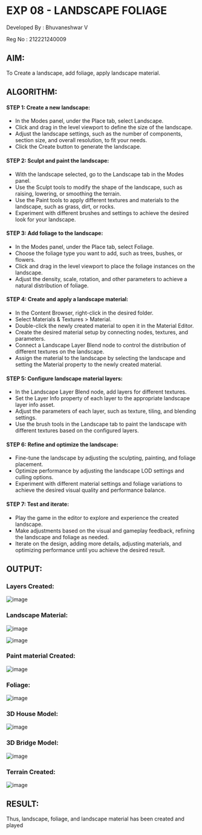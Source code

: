 # EXP 08 - LANDSCAPE FOLIAGE

Developed By : Bhuvaneshwar V

Reg No : 212221240009

## AIM:
To Create a landscape, add foliage, apply landscape material.

## ALGORITHM:

#### STEP 1: Create a new landscape:

* In the Modes panel, under the Place tab, select Landscape.
* Click and drag in the level viewport to define the size of the landscape.
* Adjust the landscape settings, such as the number of components, section
size, and overall resolution, to fit your needs.
* Click the Create button to generate the landscape.

#### STEP 2: Sculpt and paint the landscape:

* With the landscape selected, go to the Landscape tab in the Modes panel.
* Use the Sculpt tools to modify the shape of the landscape, such as raising,
lowering, or smoothing the terrain.
* Use the Paint tools to apply different textures and materials to the
landscape, such as grass, dirt, or rocks.
* Experiment with different brushes and settings to achieve the desired look
for your landscape.

#### STEP 3: Add foliage to the landscape:

* In the Modes panel, under the Place tab, select Foliage.
* Choose the foliage type you want to add, such as trees, bushes, or flowers.
* Click and drag in the level viewport to place the foliage instances on the
landscape.
* Adjust the density, scale, rotation, and other parameters to achieve a
natural distribution of foliage.

#### STEP 4: Create and apply a landscape material:

* In the Content Browser, right-click in the desired folder.
* Select Materials & Textures > Material.
* Double-click the newly created material to open it in the Material Editor.
* Create the desired material setup by connecting nodes, textures, and
parameters.
* Connect a Landscape Layer Blend node to control the distribution of
different textures on the landscape.
* Assign the material to the landscape by selecting the landscape and
setting the Material property to the newly created material.

#### STEP 5: Configure landscape material layers:

* In the Landscape Layer Blend node, add layers for different textures.
* Set the Layer Info property of each layer to the appropriate landscape layer
info asset.
* Adjust the parameters of each layer, such as texture, tiling, and blending
settings.
* Use the brush tools in the Landscape tab to paint the landscape with
different textures based on the configured layers.

#### STEP 6: Refine and optimize the landscape:

* Fine-tune the landscape by adjusting the sculpting, painting, and foliage
placement.
* Optimize performance by adjusting the landscape LOD settings and culling
options.
* Experiment with different material settings and foliage variations to achieve
the desired visual quality and performance balance.

#### STEP 7: Test and iterate:

* Play the game in the editor to explore and experience the created
landscape.
* Make adjustments based on the visual and gameplay feedback, refining the
landscape and foliage as needed.
* Iterate on the design, adding more details, adjusting materials, and
optimizing performance until you achieve the desired result.



## OUTPUT:

### Layers Created:
![image](https://github.com/BHUVANESHWAR-BHUVIOP/EX8-LANDSCAPE-FOLIAGE/assets/94155099/726d7eec-8f66-4fcf-a18b-c980520bdd5c)


### Landscape Material:
![image](https://github.com/BHUVANESHWAR-BHUVIOP/EX8-LANDSCAPE-FOLIAGE/assets/94155099/8f8540ee-ddf3-472a-a0f6-984114abf71b)

![image](https://github.com/BHUVANESHWAR-BHUVIOP/EX8-LANDSCAPE-FOLIAGE/assets/94155099/90ce879b-4612-4793-9a86-568a5b8d40ac)

### Paint material Created:
![image](https://github.com/BHUVANESHWAR-BHUVIOP/EX8-LANDSCAPE-FOLIAGE/assets/94155099/eb7a943b-a71c-480e-87b8-b247ceb75b06)

### Foliage:
![image](https://github.com/BHUVANESHWAR-BHUVIOP/EX8-LANDSCAPE-FOLIAGE/assets/94155099/a8c5d5a8-873a-4d4d-8ec7-225806339d34)

### 3D House Model:
![image](https://github.com/BHUVANESHWAR-BHUVIOP/EX8-LANDSCAPE-FOLIAGE/assets/94155099/31008d74-7421-46aa-8fce-a3f421e4c35d)

### 3D Bridge Model:
![image](https://github.com/BHUVANESHWAR-BHUVIOP/EX8-LANDSCAPE-FOLIAGE/assets/94155099/bddc7bdf-2cbc-48f2-8686-3772062ac477)

### Terrain Created:
![image](https://github.com/BHUVANESHWAR-BHUVIOP/EX8-LANDSCAPE-FOLIAGE/assets/94155099/54a32dc7-c00e-40e9-95a5-2d1361c2dd11)


## RESULT:

Thus, landscape, foliage, and landscape material has been created and
played
